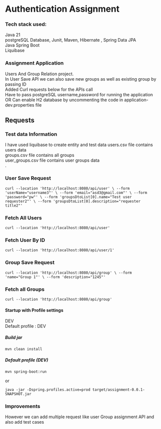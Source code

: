 # Authentication Assignment 

### Tech stack used:
Java 21 <br />
postgreSQL Database, Junit, Maven, Hibernate , Spring Data JPA <br/>
Java Spring Boot <br />
Liquibase <br/>


### Assignment Application

Users And Group Relation project. <br/>
In User Save API we can also save new groups as well as existing group by passing ID  <br/>
Added Curl requests below for the APIs call <br/>
Have to pass postgreSQL username,password for running the application OR Can enable H2 database by uncommenting the code in
application-dev.properties file


## Requests

### Test data Information
I have used liquibase to create entity and test data
users.csv file contains users data <br />
groups.csv file contains all groups <br />
user_groups.csv file contains user groups data <br />
.


### User Save Request
``
curl --location 'http://localhost:8080/api/user' \
--form 'userName="username3"' \
--form 'email="asd3@gmail.com"' \
--form 'password="pw"' \
--form 'groupsDtoList[0].name="Test user requester2"' \
--form 'groupsDtoList[0].description="requester title2"'
``

### Fetch All Users
``
curl --location 'http://localhost:8080/api/user'
``

### Fetch User By ID
``
curl --location 'http://localhost:8080/api/user/1'
``

### Group Save Request
``
curl --location 'http://localhost:8080/api/group' \
--form 'name="Group 1"' \
--form 'description="1245"'
``

### Fetch all Groups
``curl --location 'http://localhost:8080/api/group'
``

#### Startup with Profile settings
DEV  <br />
Default profile : DEV
##### Build jar
``
mvn clean install
``
##### Default profile (DEV)
``
mvn spring-boot:run
``

or

``
java -jar -Dspring.profiles.active=prod target/assignment-0.0.1-SNAPSHOT.jar
``

### Improvements
However we can add multiple request like user Group assignment API
and also add test cases 


